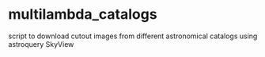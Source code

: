 # multilambda_catalogs
script to download cutout images from different astronomical catalogs using astroquery SkyView
